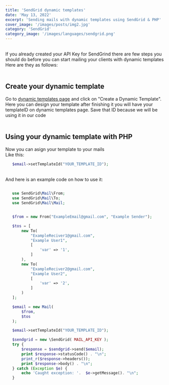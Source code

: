 ```yaml
---
title: 'SendGrid dynamic templates'
date: 'May 13, 2022'
excerpt: 'Sending mails with dynamic templates using SendGrid & PHP'
cover_image: '/images/posts/img2.jpg'
category: 'SendGrid'
category_image: '/images/languages/sendgrid.png'
---
```

<br/>
 If you already created your API Key for SendGrind there are few steps you should do before you can start mailing your clients with dynamic templates
Here are they as follows:
<br/><br/>

## Create your dynamic template
Go to [dynamic templates page](https://mc.sendgrid.com/dynamic-templates) and click on "Create a Dynamic Template". Here you can design your template after finishing it
you will have your templateID on dynamic templates page. Save that ID because we will be using it in our code
<br/><br/>

## Using your dynamic template with PHP

 Now you can asign your template to your mails
<br/>
Like this:
 ```php
    $email->setTemplateId("YOUR_TEMPLATE_ID");
```
<br/>
And here is  an example code on how to use it:

 ```php
    
    use SendGrid\Mail\From;
    use SendGrid\Mail\To;
    use SendGrid\Mail\Mail;


    $from = new From("ExampleEmail@gmail.com", "Example Sender");

    $tos = [
        new To(
            "ExampleReciver1@gmail.com",
            "Example User1",
            [
                'var' => '1',
            ]
        ),
        new To(
            "ExampleReciver2@gmail.com",
            "Example User2",
            [
                'var' => '2',
            ]
        )
    ];

    $email = new Mail(
        $from,
        $tos
    );

    $email->setTemplateId("YOUR_TEMPLATE_ID");

    $sendgrid = new \SendGrid( MAIL_API_KEY );
    try {
        $response = $sendgrid->send($email);
        print $response->statusCode() . "\n";
        print_r($response->headers());
        print $response->body() . "\n";
    } catch (Exception $e) {
        echo 'Caught exception: '.  $e->getMessage(). "\n";
    }
```